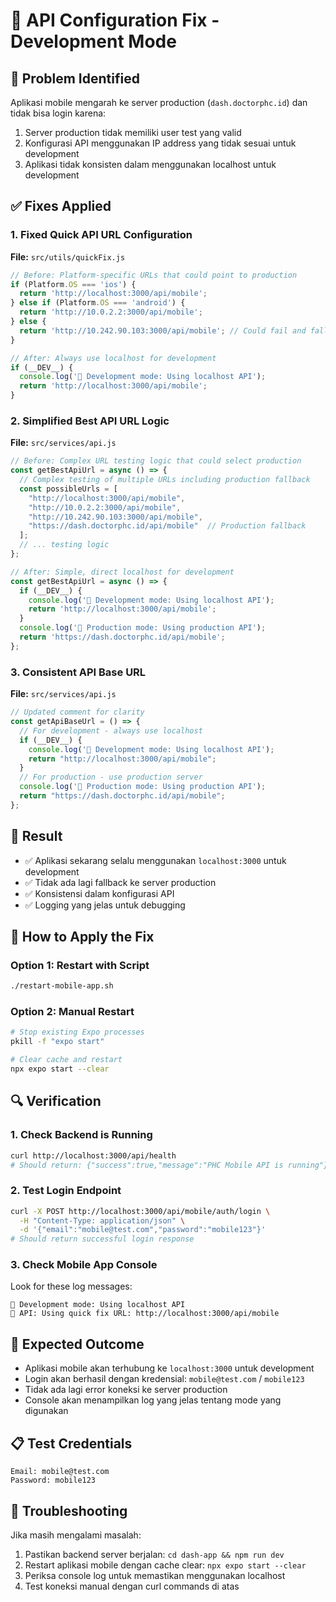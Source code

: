 # 🔧 API Configuration Fix - Development Mode

## 🚨 Problem Identified
Aplikasi mobile mengarah ke server production (`dash.doctorphc.id`) dan tidak bisa login karena:
1. Server production tidak memiliki user test yang valid
2. Konfigurasi API menggunakan IP address yang tidak sesuai untuk development
3. Aplikasi tidak konsisten dalam menggunakan localhost untuk development

## ✅ Fixes Applied

### 1. Fixed Quick API URL Configuration
**File:** `src/utils/quickFix.js`
```javascript
// Before: Platform-specific URLs that could point to production
if (Platform.OS === 'ios') {
  return 'http://localhost:3000/api/mobile';
} else if (Platform.OS === 'android') {
  return 'http://10.0.2.2:3000/api/mobile';
} else {
  return 'http://10.242.90.103:3000/api/mobile'; // Could fail and fallback to production
}

// After: Always use localhost for development
if (__DEV__) {
  console.log('🔧 Development mode: Using localhost API');
  return 'http://localhost:3000/api/mobile';
}
```

### 2. Simplified Best API URL Logic
**File:** `src/services/api.js`
```javascript
// Before: Complex URL testing logic that could select production
const getBestApiUrl = async () => {
  // Complex testing of multiple URLs including production fallback
  const possibleUrls = [
    "http://localhost:3000/api/mobile",
    "http://10.0.2.2:3000/api/mobile", 
    "http://10.242.90.103:3000/api/mobile",
    "https://dash.doctorphc.id/api/mobile"  // Production fallback
  ];
  // ... testing logic
};

// After: Simple, direct localhost for development
const getBestApiUrl = async () => {
  if (__DEV__) {
    console.log('🔧 Development mode: Using localhost API');
    return 'http://localhost:3000/api/mobile';
  }
  console.log('🚀 Production mode: Using production API');
  return 'https://dash.doctorphc.id/api/mobile';
};
```

### 3. Consistent API Base URL
**File:** `src/services/api.js`
```javascript
// Updated comment for clarity
const getApiBaseUrl = () => {
  // For development - always use localhost
  if (__DEV__) {
    console.log('🔧 Development mode: Using localhost API');
    return "http://localhost:3000/api/mobile";
  }
  // For production - use production server
  console.log('🚀 Production mode: Using production API');
  return "https://dash.doctorphc.id/api/mobile";
};
```

## 🎯 Result
- ✅ Aplikasi sekarang selalu menggunakan `localhost:3000` untuk development
- ✅ Tidak ada lagi fallback ke server production
- ✅ Konsistensi dalam konfigurasi API
- ✅ Logging yang jelas untuk debugging

## 📱 How to Apply the Fix

### Option 1: Restart with Script
```bash
./restart-mobile-app.sh
```

### Option 2: Manual Restart
```bash
# Stop existing Expo processes
pkill -f "expo start"

# Clear cache and restart
npx expo start --clear
```

## 🔍 Verification

### 1. Check Backend is Running
```bash
curl http://localhost:3000/api/health
# Should return: {"success":true,"message":"PHC Mobile API is running"}
```

### 2. Test Login Endpoint
```bash
curl -X POST http://localhost:3000/api/mobile/auth/login \
  -H "Content-Type: application/json" \
  -d '{"email":"mobile@test.com","password":"mobile123"}'
# Should return successful login response
```

### 3. Check Mobile App Console
Look for these log messages:
```
🔧 Development mode: Using localhost API
🔧 API: Using quick fix URL: http://localhost:3000/api/mobile
```

## 🎉 Expected Outcome
- Aplikasi mobile akan terhubung ke `localhost:3000` untuk development
- Login akan berhasil dengan kredensial: `mobile@test.com` / `mobile123`
- Tidak ada lagi error koneksi ke server production
- Console akan menampilkan log yang jelas tentang mode yang digunakan

## 📋 Test Credentials
```
Email: mobile@test.com
Password: mobile123
```

## 🔧 Troubleshooting
Jika masih mengalami masalah:
1. Pastikan backend server berjalan: `cd dash-app && npm run dev`
2. Restart aplikasi mobile dengan cache clear: `npx expo start --clear`
3. Periksa console log untuk memastikan menggunakan localhost
4. Test koneksi manual dengan curl commands di atas
